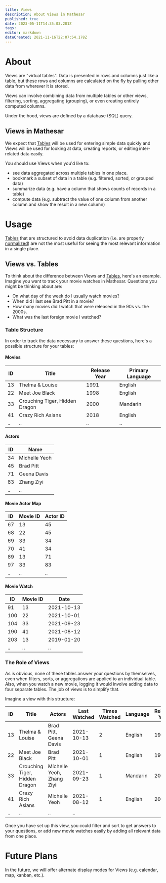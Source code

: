 ```yaml
---
title: Views
description: About Views in Mathesar
published: true
date: 2023-05-11T14:35:03.201Z
tags: 
editor: markdown
dateCreated: 2021-11-16T22:07:54.178Z
---
```


# About

Views are "virtual tables". Data is presented in rows and columns just like a table, but these rows and columns are calculated on the fly by pulling other data from wherever it is stored.

Views can involve combining data from multiple tables or other views, filtering, sorting, aggregating (grouping), or even creating entirely computed columns.

Under the hood, views are defined by a database (SQL) query. 

## Views in Mathesar
We expect that [Tables](/product/concepts/tables) will be used for entering simple data quickly and Views will be used for looking at data, creating reports, or editing inter-related data easily.

You should use Views when you'd like to:
- see data aggregated across multiple tables in one place.
- bookmark a subset of data in a table (e.g. filtered, sorted, or grouped data)
- summarize data (e.g. have a column that shows counts of records in a table)
- compute data (e.g. subtract the value of one column from another column and show the result in a new column)


# Usage
[Tables](/product/concepts/tables) that are structured to avoid data duplication (i.e. are properly [normalized](https://en.wikipedia.org/wiki/Database_normalization)) are not the most useful for seeing the most relevant information in a single place.

## Views vs. Tables
To think about the difference between Views and [Tables](/product/concepts/tables), here's an example. Imagine you want to track your movie watches in Mathesar. Questions you might be thinking about are:
- On what day of the week do I usually watch movies?
- When did I last see Brad Pitt in a movie?
- How many movies did I watch that were released in the 90s vs. the 2000s.
- What was the last foreign movie I watched?

### Table Structure
In order to track the data necessary to answer these questions, here's a possible structure for your tables:

#### Movies
| ID | Title | Release Year | Primary Language |
|-|-|-|-|
| 13 | Thelma & Louise | 1991 | English |
| 22 | Meet Joe Black | 1998 | English |
| 33 | Crouching Tiger, Hidden Dragon | 2000 | Mandarin |
| 41 | Crazy Rich Asians | 2018 | English |
| .. | .. | .. | .. |

#### Actors
| ID | Name |
|-|-|
| 34 | Michelle Yeoh |
| 45 | Brad Pitt |
| 71 | Geena Davis |
| 83 | Zhang Ziyi |
| .. | .. |

#### Movie Actor Map
| ID | Movie ID | Actor ID |
|-|-|-|
| 67 | 13 | 45 |
| 68 | 22 | 45 |
| 69 | 33 | 34 | 
| 70 | 41 | 34 |
| 89 | 13 | 71 |
| 97 | 33 | 83 | 
| .. | .. | .. |

#### Movie Watch
| ID | Movie ID | Date |
|-|-|-|
| 91 | 13 | 2021-10-13 |
| 100 | 22 | 2021-10-01 |
| 104 | 33 | 2021-09-23 | 
| 190 | 41 | 2021-08-12 |
| 203 | 13 | 2019-01-20 |
| .. | .. | .. |

### The Role of Views
As is obvious, none of these tables answer your questions by themselves, even when filters, sorts, or aggregations are applied to an individual table. Also, when you watch a new movie, logging it would involve adding data to four separate tables. The job of views is to simplify that.

Imagine a view with this structure:

| ID | Title | Actors | Last Watched | Times Watched | Language | Release Year | 
|-|-|-|-|-|-|-|
| 13 | Thelma & Louise | Brad Pitt, Geena Davis | 2021-10-13 | 2 | English | 1991 |
| 22 | Meet Joe Black | Brad Pitt | 2021-10-01 | 1 | English | 1998 |
| 33 | Crouching Tiger, Hidden Dragon | Michelle Yeoh, Zhang Ziyi | 2021-09-23 | 1 | Mandarin | 2000 |
| 41 | Crazy Rich Asians | Michelle Yeoh | 2021-08-12 | 1 | English | 2018 |
| .. | .. | .. | .. |

Once you have set up this view, you could filter and sort to get answers to your questions, or add new movie watches easily by adding all relevant data from one place.

# Future Plans
In the future, we will offer alternate display modes for Views (e.g. calendar, map, kanban, etc.).
